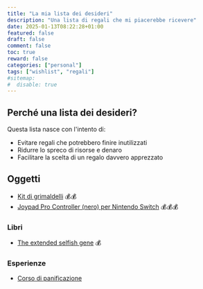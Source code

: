 ```yaml
---
title: "La mia lista dei desideri"
description: "Una lista di regali che mi piacerebbe ricevere"
date: 2025-01-13T08:22:28+01:00
featured: false
draft: false
comment: false
toc: true
reward: false
categories: ["personal"]
tags: ["wishlist", "regali"]
#sitemap:
#  disable: true
---
```


## Perché una lista dei desideri?

Questa lista nasce con l'intento di:
- Evitare regali che potrebbero finire inutilizzati
- Ridurre lo spreco di risorse e denaro
- Facilitare la scelta di un regalo davvero apprezzato

## Oggetti

- [Kit di grimaldelli](https://www.southord.com/collections/lock-pick-sets-slimline-euro/products/lock-pick-set-slim-line-fifteen-piece-1500) 💰💰
- [Joypad Pro Controller (nero) per Nintendo Switch](https://amzn.eu/d/j8ho6Oz) 💰💰💰

### Libri

- [The extended selfish gene](https://amzn.eu/d/6Rlne8Q) 💰

### Esperienze

- [Corso di panificazione](https://www.hangar78.com/events/pizza-e-pane-scopri-le-tecniche-tradizionali-per-lievitati-in-casa/)
